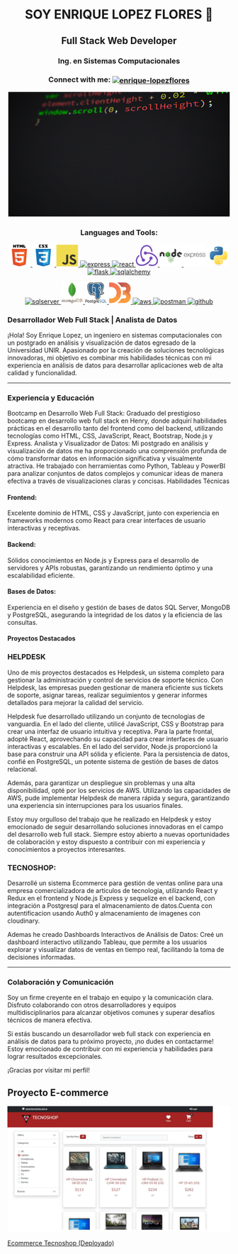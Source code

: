 
<h1 align="center">SOY ENRIQUE LOPEZ FLORES 👋</h1>

<h2 align="center">Full Stack Web Developer</h2>
<h3 align="center">Ing. en Sistemas Computacionales</h3>


<h3 align="center">Connect with me:
    <a href="https://linkedin.com/in/enrique-lopezflores" target="blank"><img align="center"     
     src="https://github.com/ingenriquelopez/ingenriquelopez/blob/main/in.avif" alt="enrique-lopezflores" height="30" 
    width="40" />
    </a>
</h3>
  <p align="center">   
      <img src="https://github.com/ingenriquelopez/ingenriquelopez/blob/main/Code2.gif" alt="ingenriquelopez" style="margin: auto; border-radius: 10" /> 
  </p>  

<h3 align="center">Languages and Tools:</h3>


<p align="center">
    <a href="https://www.w3.org/html/" target="_blank" rel="noreferrer"> 
        <img src="https://raw.githubusercontent.com/devicons/devicon/master/icons/html5/html5-original-wordmark.svg" alt="html5" width="50" height="50"/>
    </a>
    <a href="https://www.w3schools.com/css/" target="_blank" rel="noreferrer">
       <img src="https://raw.githubusercontent.com/devicons/devicon/master/icons/css3/css3-original-wordmark.svg" alt="css3" width="50" height="50"/> 
    </a> 
    <a href="https://developer.mozilla.org/en-US/docs/Web/JavaScript" target="_blank" rel="noreferrer">
        <img src="https://raw.githubusercontent.com/devicons/devicon/master/icons/javascript/javascript-original.svg" alt="javascript" width="50" height="50"/> 
    </a> 
     <a href="https://icons.getbootstrap.com/assets/img/icons-hero.png" target="_blank" rel="noreferrer">
         <img src="https://upload.wikimedia.org/wikipedia/commons/thumb/b/b2/Bootstrap_logo.svg/1280px-Bootstrap_logo.svg.png" alt="express" width="50" height="50"/>
    </a> 
    <a href="https://react.dev/" target="_blank" rel="noreferrer">
        <img src="https://cdn.worldvectorlogo.com/logos/react-1.svg" alt="react" width="50" height="50"/> 
    </a> 
    <a href="https://redux.js.org" target="_blank" rel="noreferrer">
            <img src="https://raw.githubusercontent.com/devicons/devicon/master/icons/redux/redux-original.svg" alt="redux" width="50" height="50"/> 
    </a> 
    <a href="https://nodejs.org" target="_blank" rel="noreferrer">
        <img src="https://raw.githubusercontent.com/devicons/devicon/master/icons/nodejs/nodejs-original-wordmark.svg" alt="nodejs" width="50" height="50"/> 
    <a>
        <img src="https://raw.githubusercontent.com/devicons/devicon/master/icons/express/express-original-wordmark.svg" alt="express" width="50" height="50"/>
    </a> 
    </a> 
    <a href="https://www.python.org" target="_blank" rel="noreferrer"> <img src="https://raw.githubusercontent.com/devicons/devicon/master/icons/python/python-original.svg" alt="python" width="50" height="50"/> 
    </a> 
    <a href="https://flask.palletsprojects.com/en/stable/" target="_blank" rel="noreferrer"> <img src="https://flask.palletsprojects.com/en/stable/_images/flask-horizontal.png" alt="flask" width="80" height="50"/> 
    </a> 
    <a href="https://www.sqlalchemy.org/" target="_blank" rel="noreferrer"> <img src="https://miro.medium.com/v2/resize:fit:1400/0*msfsws06ImMSJYop.jpg" alt="sqlalchemy" width="80" height="55"/> 
    </a> 
</p>
<p align="center">
    <a href="https://www.microsoft.com/es-mx/sql-server/sql-server-2022" target="_blank" rel="noreferrer">
        <img src="https://www.svgrepo.com/show/303229/microsoft-sql-server-logo.svg" alt="sqlserver" width="50" height="50"/>
    </a> 
    <a href="https://www.mongodb.com/" target="_blank" rel="noreferrer">
        <img src="https://raw.githubusercontent.com/devicons/devicon/master/icons/mongodb/mongodb-original-wordmark.svg" alt="mongodb" width="50" height="50"/>
    </a> 
    <a href="https://www.postgresql.org" target="_blank" rel="noreferrer"> 
        <img src="https://raw.githubusercontent.com/devicons/devicon/master/icons/postgresql/postgresql-original-wordmark.svg" alt="postgresql" width="50" height="50"/>
    </a> 
    <a href="https://d3js.org/" target="_blank" rel="noreferrer"> 
        <img src="https://raw.githubusercontent.com/devicons/devicon/master/icons/d3js/d3js-original.svg" alt="d3js" width="50" height="50"/>
    </a> 
        <a href="https://aws.amazon.com/" target="_blank" rel="noreferrer"> 
        <img src="https://cdn.worldvectorlogo.com/logos/amazon-web-services.svg" alt="aws" width="50" height="60"/>
    </a> 
    <a href="https://www.postman.com/" target="_blank" rel="noreferrer"> 
        <img src="https://www.svgrepo.com/show/354202/postman-icon.svg" alt="postman" width="50" height="50"/>
    </a> 
    <a href="https://github.com/" target="_blank" rel="noreferrer"> 
        <img src="https://static.vecteezy.com/system/resources/thumbnails/017/119/660/small_2x/github-logo-git-hub-icon-with-text-on-white-and-black-background-free-vector.jpg" alt="github" width="50" height="50"/>
    </a> 
</p>
<h3> 
  Desarrollador Web Full Stack | Analista de Datos
</h3>
<p>
¡Hola! Soy Enrique Lopez, un ingeniero en sistemas computacionales con un postgrado en análisis y visualización de datos egresado de la Universidad UNIR. Apasionado por la creación de soluciones tecnológicas innovadoras, mi objetivo es combinar mis habilidades técnicas con mi experiencia en análisis de datos para desarrollar aplicaciones web de alta calidad y funcionalidad.
<hr>
  <h3>
  Experiencia y Educación  
  </h3>
  
Bootcamp en Desarrollo Web Full Stack: Graduado del prestigioso bootcamp en desarrollo web full stack en Henry, donde adquirí habilidades prácticas en el desarrollo tanto del frontend como del backend, utilizando tecnologías como HTML, CSS, JavaScript, React, Bootstrap, Node.js y Express.
Analista y Visualizador de Datos: Mi postgrado en análisis y visualización de datos me ha proporcionado una comprensión profunda de cómo transformar datos en información significativa y visualmente atractiva. He trabajado con herramientas como Python, Tableau y PowerBI para analizar conjuntos de datos complejos y comunicar ideas de manera efectiva a través de visualizaciones claras y concisas.
Habilidades Técnicas
<h4>Frontend: </h4> Excelente dominio de HTML, CSS y JavaScript, junto con experiencia en frameworks modernos como React para crear interfaces de usuario interactivas y receptivas.
<h4>Backend: </h4> Sólidos conocimientos en Node.js y Express para el desarrollo de servidores y APIs robustas, garantizando un rendimiento óptimo y una escalabilidad eficiente.
<h4>Bases de Datos:</h4> Experiencia en el diseño y gestión de bases de datos SQL Server, MongoDB y PostgreSQL, asegurando la integridad de los datos y la eficiencia de las consultas.
<h4>Proyectos Destacados </h4>
<h3>HELPDESK</h3>
<p>
  Uno de mis proyectos destacados es Helpdesk, un sistema completo para gestionar la administración y control de servicios de soporte técnico. Con Helpdesk, las empresas pueden gestionar de manera eficiente sus tickets de soporte, asignar tareas, realizar seguimientos y generar informes detallados para mejorar la calidad del servicio.

Helpdesk fue desarrollado utilizando un conjunto de tecnologías de vanguardia. En el lado del cliente, utilicé JavaScript, CSS y Bootstrap para crear una interfaz de usuario intuitiva y receptiva. Para la parte frontal, adopté React, aprovechando su capacidad para crear interfaces de usuario interactivas y escalables. En el lado del servidor, Node.js proporcionó la base para construir una API sólida y eficiente. Para la persistencia de datos, confié en PostgreSQL, un potente sistema de gestión de bases de datos relacional.

Además, para garantizar un despliegue sin problemas y una alta disponibilidad, opté por los servicios de AWS. Utilizando las capacidades de AWS, pude implementar Helpdesk de manera rápida y segura, garantizando una experiencia sin interrupciones para los usuarios finales.

Estoy muy orgulloso del trabajo que he realizado en Helpdesk y estoy emocionado de seguir desarrollando soluciones innovadoras en el campo del desarrollo web full stack. Siempre estoy abierto a nuevas oportunidades de colaboración y estoy dispuesto a contribuir con mi experiencia y conocimientos a proyectos interesantes.
</p>

<h3>TECNOSHOP:</h3> Desarrollé un sistema Ecommerce para gestión de ventas online para una empresa comercializadora de articulos de tecnologia, utilizando React y Redux en el frontend y Node.js Express y sequelize en el backend, con integración a Postgresql para el almacenamiento de datos.Cuenta con autentificacion usando Auth0 y almacenamiento de imagenes con cloudinary.

Ademas he creado Dashboards Interactivos de Análisis de Datos: Creé un dashboard interactivo utilizando Tableau, que permite a los usuarios explorar y visualizar datos de ventas en tiempo real, facilitando la toma de decisiones informadas.
<hr>

<h3>Colaboración y Comunicación </h3>
Soy un firme creyente en el trabajo en equipo y la comunicación clara. Disfruto colaborando con otros desarrolladores y equipos multidisciplinarios para alcanzar objetivos comunes y superar desafíos técnicos de manera efectiva.

Si estás buscando un desarrollador web full stack con experiencia en análisis de datos para tu próximo proyecto, ¡no dudes en contactarme! Estoy emocionado de contribuir con mi experiencia y habilidades para lograr resultados excepcionales.

¡Gracias por visitar mi perfil!
<h2> Proyecto E-commerce </h2>

<p align="left"> <img src="https://github.com/ingenriquelopez/ingenriquelopez/blob/main/Slide1.JPG" alt="ingenriquelopez" /> </p>
<a href = "https://e-commerce-pf-henna.vercel.app/"> Ecommerce Tecnoshop (Deployado) </a>
